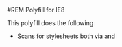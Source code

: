 #REM Polyfill for IE8

This polyfill does the following
- Scans for stylesheets both via <link> and <style> tags
- Gets the base font size
- Replaces all instances of rem units to the px equivalent. (currently only px though)

I did try the rem-unit polyfill but I also needed media query support.
So along with the media queries polyfill you can now have both
- REM unit support
- Media queru support
in IE8

## Help
Ok, here's the deal. I know that my Javascript coding techniques could do with improving.
The script works fine as it is (as long as your html tag has a px font-size assigned to it)
but I want to know how I can improve my coding style. How can I make the script more efficient?

##ToDo
1 Get the base_font-size unit passed back as well so that the multiplication returns the
correct unit back
